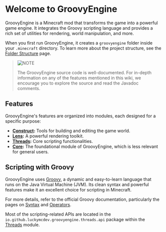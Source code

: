 # Welcome to GroovyEngine

GroovyEngine is a Minecraft mod that transforms the game into a powerful game engine. It integrates the Groovy scripting language and provides a rich set of utilities for rendering, world manipulation, and more.

When you first run GroovyEngine, it creates a `groovyengine` folder inside your `.minecraft` directory. To learn more about the project structure, see the [Folder Structure](FolderStructure.md) page.

> ![NOTE](https://img.shields.io/badge/NOTE-blue?style=for-the-badge)
>
> The GroovyEngine source code is well-documented. For in-depth information on any of the features mentioned in this wiki, we encourage you to explore the source and read the Javadoc comments.

## Features

GroovyEngine's features are organized into modules, each designed for a specific purpose:

- **[Construct](modules/Construct.md):** Tools for building and editing the game world.
- **[Lens](modules/lens/Lens.md):** A powerful rendering toolkit.
- **[Threads](modules/Threads.md):** Core scripting functionalities.
- **[Core](modules/Core.md):** The foundational module of GroovyEngine, which is less relevant for general users.

## Scripting with Groovy

GroovyEngine uses [Groovy](https://groovy-lang.org/), a dynamic and easy-to-learn language that runs on the Java Virtual Machine (JVM). Its clean syntax and powerful features make it an excellent choice for scripting in Minecraft.

For more details, refer to the official Groovy documentation, particularly the pages on [Syntax](https://groovy-lang.org/syntax.html) and [Operators](https://groovy-lang.org/operators.html).

Most of the scripting-related APIs are located in the `io.github.luckymcdev.groovyengine.threads.api` package within the [Threads](modules/Threads.md) module.

